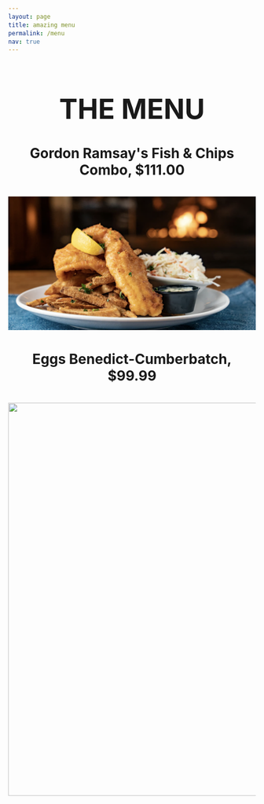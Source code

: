 ```yaml
---
layout: page
title: amazing menu
permalink: /menu
nav: true
---
```


<h1 align="center"><span>
  
# THE MENU
</h1>

<h1 align="center"><span>
  
#### Gordon Ramsay's Fish & Chips Combo, $111.00
</h1>

<p align="center">
  
![images](assets/images/fishnchips.png)
</p>


<h1 align="center"><span>

#### Eggs Benedict-Cumberbatch, $99.99
</h1>

<p align="center">
  <img width="560" height="800" src="https://s23209.pcdn.co/wp-content/uploads/2022/09/220602_DD_Eggs-Benedict_368.jpg">
</p>
